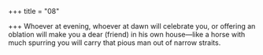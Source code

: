 +++
title = "08"

+++
Whoever at evening, whoever at dawn will celebrate you, or offering an  oblation will make you a dear (friend)
in his own house—like a horse with much spurring you will carry that  pious man out of narrow straits.